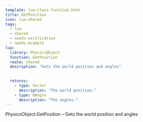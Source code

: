 ```yaml
---
template: lua-class-function.html
title: GetPosition
icon: lua-shared
tags:
  - lua
  - shared
  - needs-verification
  - needs-example
lua:
  library: PhysicsObject
  function: GetPosition
  realm: shared
  description: "Gets the world position and angles"
  
  
  returns:
    - type: Vector
      description: "The world position."
    - type: QAngle
      description: "The angles."
---
```


<div class="lua__search__keywords">
PhysicsObject:GetPosition &#x2013; Gets the world position and angles
</div>
